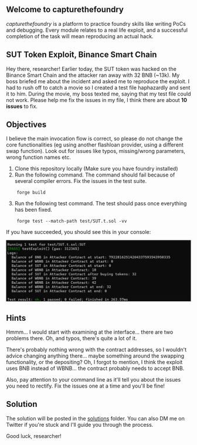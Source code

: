 
## Welcome to capturethefoundry

_capturethefoundry_ is a platform to practice foundry skills like writing PoCs and debugging. Every module relates to a real life exploit, and a successful completion of the task will mean reproducing an actual hack.

## SUT Token Exploit, Binance Smart Chain

Hey there, researcher! Earlier today, the SUT token was hacked on the Binance Smart Chain and the attacker ran away with 32 BNB (~13k). My boss briefed me about the incident and asked me to reproduce the exploit. I had to rush off to catch a movie so I created a test file haphazardly and sent it to him. During the movie, my boss texted me, saying that my test file could not work. Please help me fix the issues in my file, I think there are about **10 issues** to fix.

## Objectives

I believe the main invocation flow is correct, so please do not change the core functionalities (eg using another flashloan provider, using a different swap function). Look out for issues like typos, missing/wrong parameters, wrong function names etc.

1. Clone this repository locally (Make sure you have foundry installed)
2. Run the following command. The command should fail because of several compiler errors. Fix the issues in the test suite. 

```
    forge build
```
3. Run the following test command. The test should pass once everything has been fixed.

```
    forge test --match-path test/SUT.t.sol -vv
```

If you have succeeded, you should see this in your console: 

![Sucessful Test](images/testsuccess.png)

## Hints

Hmmm... I would start with examining at the interface... there are two problems there. Oh, and typos, there's quite a lot of it.  

There's probably nothing wrong with the contract addresses, so I wouldn't advice changing anything there... maybe something around the swapping functionality, or the depositing? Oh, I forgot to mention, I think the exploit uses BNB instead of WBNB... the contract probably needs to accept BNB.

Also, pay attention to your command line as it'll tell you about the issues you need to rectify. Fix the issues one at a time and you'll be fine!

## Solution

The solution will be posted in the [solutions](https://github.com/capturethefoundry/sut/tree/main/solution/solution.md) folder. You can also DM me on Twitter if you're stuck and I'll guide you through the process.

Good luck, researcher!



